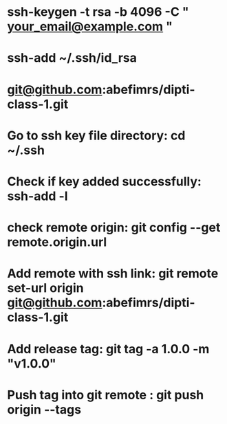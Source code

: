 # ssh-keygen -t rsa -b 4096 -C  " your_email@example.com "
# ssh-add ~/.ssh/id_rsa
# git@github.com:abefimrs/dipti-class-1.git
# Go to ssh key file directory: cd ~/.ssh
# Check if key added successfully: ssh-add -l
# check remote origin: git config --get remote.origin.url
# Add remote with ssh link: git remote set-url origin git@github.com:abefimrs/dipti-class-1.git
# Add release tag: git tag -a 1.0.0 -m "v1.0.0"
# Push tag into git remote : git push origin --tags
